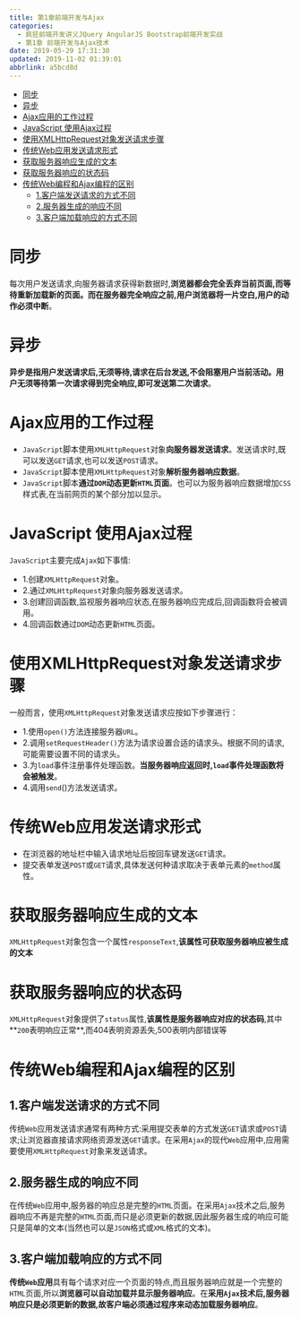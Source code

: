 ```yaml
---
title: 第1章前端开发与Ajax
categories: 
  - 疯狂前端开发讲义JQuery AngularJS Bootstrap前端开发实战
  - 第1章 前端开发与Ajax技术
date: 2019-05-29 17:31:30
updated: 2019-11-02 01:39:01
abbrlink: a5bcd8d
---
```

- [同步](/ReadingNotes/a5bcd8d/#同步)
- [异步](/ReadingNotes/a5bcd8d/#异步)
- [Ajax应用的工作过程](/ReadingNotes/a5bcd8d/#Ajax应用的工作过程)
- [JavaScript 使用Ajax过程](/ReadingNotes/a5bcd8d/#JavaScript-使用Ajax过程)
- [使用XMLHttpRequest对象发送请求步骤](/ReadingNotes/a5bcd8d/#使用XMLHttpRequest对象发送请求步骤)
- [传统Web应用发送请求形式](/ReadingNotes/a5bcd8d/#传统Web应用发送请求形式)
- [获取服务器响应生成的文本](/ReadingNotes/a5bcd8d/#获取服务器响应生成的文本)
- [获取服务器响应的状态码](/ReadingNotes/a5bcd8d/#获取服务器响应的状态码)
- [传统Web编程和Ajax编程的区别](/ReadingNotes/a5bcd8d/#传统Web编程和Ajax编程的区别)
    - [1.客户端发送请求的方式不同](/ReadingNotes/a5bcd8d/#1-客户端发送请求的方式不同)
    - [2.服务器生成的响应不同](/ReadingNotes/a5bcd8d/#2-服务器生成的响应不同)
    - [3.客户端加载响应的方式不同](/ReadingNotes/a5bcd8d/#3-客户端加载响应的方式不同)

<!--more-->
<script src="https://cdn.bootcss.com/jquery/3.4.0/jquery.slim.min.js"></script>
<script>$(document).ready(function () {$(".post-body > ul:nth-child(1)").hide();});</script>

<!--end-->
# 同步 #
每次用户发送请求,向服务器请求获得新数据时,**浏览器都会完全丢弃当前页面,而等待重新加载新的页面。而在服务器完全响应之前,用户浏览器将一片空白,用户的动作必须中断**。
# 异步 #
**异步是指用户发送请求后,无须等待,请求在后台发送,不会阻塞用户当前活动。用户无须等待第一次请求得到完全响应,即可发送第二次请求**。
# Ajax应用的工作过程 #
- `JavaScript`脚本使用`XMLHttpRequest`对象**向服务器发送请求**。发送请求时,既可以发送`GET`请求,也可以发送`POST`请求。
- `JavaScript`脚本使用`XMLHttpRequest`对象**解析服务器响应数据**。
- `JavaScript`脚本**通过`DOM`动态更新`HTML`页面**。也可以为服务器响应数据增加`CSS`样式表,在当前网页的某个部分加以显示。

# JavaScript 使用Ajax过程 #
`JavaScript`主要完成`Ajax`如下事情:
- 1.创建`XMLHttpRequest`对象。
- 2.通过`XMLHttpRequest`对象向服务器发送请求。
- 3.创建回调函数,监视服务器响应状态,在服务器响应完成后,回调函数将会被调用。
- 4.回调函数通过`DOM`动态更新`HTML`页面。


# 使用XMLHttpRequest对象发送请求步骤 #
一般而言，使用`XMLHttpRequest`对象发送请求应按如下步骤进行：
- 1.使用`open()`方法连接服务器`URL`。
- 2.调用`setRequestHeader()`方法为请求设置合适的请求头。根据不同的请求,可能需要设置不同的请求头。
- 3.为`load`事件注册事件处理函数。**当服务器响应返回时,`load`事件处理函数将会被触发**。
- 4.调用`send`()方法发送请求。

# 传统Web应用发送请求形式 #
- 在浏览器的地址栏中输入请求地址后按回车键发送`GET`请求。
- 提交表单发送`POST`或`GET`请求,具体发送何种请求取决于表单元素的`method`属性。

# 获取服务器响应生成的文本 #
`XMLHttpRequest`对象包含一个属性`responseText`,**该属性可获取服务器响应被生成的文本**
# 获取服务器响应的状态码 #
`XMLHttpRequest`对象提供了`status`属性,**该属性是服务器响应对应的状态码**,其中**`200`表明响应正常**,而404表明资源丢失,500表明内部错误等
# 传统Web编程和Ajax编程的区别 #
## 1.客户端发送请求的方式不同 ##
传统`Web`应用发送请求通常有两种方式:采用提交表单的方式发送`GET`请求或`POST`请求;让浏览器直接请求网络资源发送`GET`请求。在采用`Ajax`的现代`Web`应用中,应用需要使用`XMLHttpRequest`对象来发送请求。
## 2.服务器生成的响应不同 ##
在传统`Web`应用中,服务器的响应总是完整的`HTML`页面。在采用`Ajax`技术之后,服务器响应不再是完整的`HTML`页面,而只是必须更新的数据,因此服务器生成的响应可能只是简单的文本(当然也可以是`JSON`格式或`XML`格式的文本)。
## 3.客户端加载响应的方式不同 ##
**传统`Web`应用**具有每个请求对应一个页面的特点,而且服务器响应就是一个完整的`HTML`页面,所以**浏览器可以自动加载并显示服务器响应**。在**采用`Ajax`**技术后,服务器响应只是必须更新的数据,故**客户端必须通过程序来动态加载服务器响应**。

